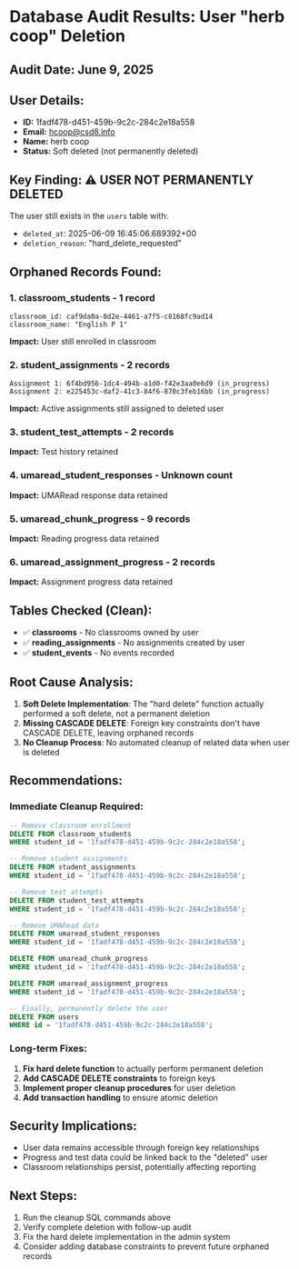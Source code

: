 # Database Audit Results: User "herb coop" Deletion

## Audit Date: June 9, 2025
## User Details:
- **ID:** 1fadf478-d451-459b-9c2c-284c2e18a558
- **Email:** hcoop@csd8.info
- **Name:** herb coop
- **Status:** Soft deleted (not permanently deleted)

## Key Finding: ⚠️ USER NOT PERMANENTLY DELETED

The user still exists in the `users` table with:
- `deleted_at`: 2025-06-09 16:45:06.689392+00
- `deletion_reason`: "hard_delete_requested"

## Orphaned Records Found:

### 1. **classroom_students** - 1 record
```
classroom_id: caf9da0a-8d2e-4461-a7f5-c8168fc9ad14
classroom_name: "English P 1"
```
**Impact:** User still enrolled in classroom

### 2. **student_assignments** - 2 records
```
Assignment 1: 6f4bd956-1dc4-494b-a1d0-f42e3aa0e6d9 (in_progress)
Assignment 2: e225453c-daf2-41c3-84f6-870c3feb16bb (in_progress)
```
**Impact:** Active assignments still assigned to deleted user

### 3. **student_test_attempts** - 2 records
**Impact:** Test history retained

### 4. **umaread_student_responses** - Unknown count
**Impact:** UMARead response data retained

### 5. **umaread_chunk_progress** - 9 records
**Impact:** Reading progress data retained

### 6. **umaread_assignment_progress** - 2 records
**Impact:** Assignment progress data retained

## Tables Checked (Clean):
- ✅ **classrooms** - No classrooms owned by user
- ✅ **reading_assignments** - No assignments created by user
- ✅ **student_events** - No events recorded

## Root Cause Analysis:

1. **Soft Delete Implementation**: The "hard delete" function actually performed a soft delete, not a permanent deletion
2. **Missing CASCADE DELETE**: Foreign key constraints don't have CASCADE DELETE, leaving orphaned records
3. **No Cleanup Process**: No automated cleanup of related data when user is deleted

## Recommendations:

### Immediate Cleanup Required:
```sql
-- Remove classroom enrollment
DELETE FROM classroom_students 
WHERE student_id = '1fadf478-d451-459b-9c2c-284c2e18a558';

-- Remove student assignments
DELETE FROM student_assignments 
WHERE student_id = '1fadf478-d451-459b-9c2c-284c2e18a558';

-- Remove test attempts
DELETE FROM student_test_attempts 
WHERE student_id = '1fadf478-d451-459b-9c2c-284c2e18a558';

-- Remove UMARead data
DELETE FROM umaread_student_responses 
WHERE student_id = '1fadf478-d451-459b-9c2c-284c2e18a558';

DELETE FROM umaread_chunk_progress 
WHERE student_id = '1fadf478-d451-459b-9c2c-284c2e18a558';

DELETE FROM umaread_assignment_progress 
WHERE student_id = '1fadf478-d451-459b-9c2c-284c2e18a558';

-- Finally, permanently delete the user
DELETE FROM users 
WHERE id = '1fadf478-d451-459b-9c2c-284c2e18a558';
```

### Long-term Fixes:
1. **Fix hard delete function** to actually perform permanent deletion
2. **Add CASCADE DELETE constraints** to foreign keys
3. **Implement proper cleanup procedures** for user deletion
4. **Add transaction handling** to ensure atomic deletion

## Security Implications:
- User data remains accessible through foreign key relationships
- Progress and test data could be linked back to the "deleted" user
- Classroom relationships persist, potentially affecting reporting

## Next Steps:
1. Run the cleanup SQL commands above
2. Verify complete deletion with follow-up audit
3. Fix the hard delete implementation in the admin system
4. Consider adding database constraints to prevent future orphaned records
